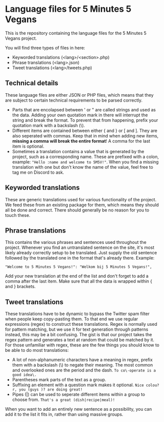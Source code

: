 # Language files for 5 Minutes 5 Vegans

This is the repository containing the language files for the 5 Minutes 5 Vegans project.

You will find three types of files in here:
 * Keyworded translations (\<lang\>/\<section\>.php)
 * Phrase translations (\<lang\>.json)
 * Tweet translations (\<lang\>/tweets.php)

## Technical details
These language files are either JSON or PHP files, which means that they are subject to certain technical requirements to be parsed correctly. 
 * Parts that are encolapsed between ' or " are called strings and used as the data. Adding your own quotation mark in there will interrupt the string and break the format. To prevent that from happening, prefix your quotation mark with a backslash (\\).
 * Different items are contained between either { and } or [ and ]. They are also seperated with commas. Keep that in mind when adding new items, **missing a comma will break the entire format**! A comma for the last item is optional.
 * Sometimes a translation contains a value that is generated by the project, such as a corresponding name. These are prefixed with a colon, example: `"Hello :name and welcome to 5M5V!"`. When you find a missing translation with one but don't know the name of the value, feel free to tag me on Discord to ask.

## Keyworded translations
These are generic translations used for various functionality of the project. We feed these from an existing package for them, which means they should all be done and correct. There should generally be no reason for you to touch these.
 
## Phrase translations
This contains the various phrases and sentences used throughout the project. Whenever you find an untranslated sentence on the site, it's most likely already correctly setup to be translated. Just supply the old sentence followed by the translated one in the format that's already there. Example:
```
"Welcome to 5 Minutes 5 Vegans!": "Welkom bij 5 Minutes 5 Vegans!",
```
Add your new translation at the end of the list and don't forget to add a comma after the last item. Make sure that all the data is wrapped within { and } brackets.

## Tweet translations
These translations have to be dynamic to bypass the Twitter spam filter when people keep copy-pasting them. To that end we use regular expressions (regex) to construct these translations. Regex is normally used for pattern matching, but we use it for text generation through patterns instead, this may be a bit confusing. The gist is that our project takes the regex pattern and generates a text at random that could be matched by it.
For those unfamiliar with regex, these are the few things you should know to be able to do most translations:
 * A lot of non-alphanumeric characters have a meaning in regex, prefix them with a backslash (\\) to negate their meaning. The most common and overlooked ones are the period and the dash. `To co\-operate is a good idea\.`
 * Parentheses mark parts of the text as a group.
 * Suffixing an element with a question mark makes it optional. `Nice colou?r, you (guys )? are doing great!`
 * Pipes (|) can be used to seperate different items within a group to choose from. `That's a great (dish|recipe|meal)!`
 
 When you want to add an entirely new sentence as a possibility, you can add it to the list it fits in, rather than using massive groups.
